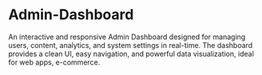 # Admin-Dashboard
An interactive and responsive Admin Dashboard designed for managing users, content, analytics, and system settings in real-time. The dashboard provides a clean UI, easy navigation, and powerful data visualization, ideal for web apps, e-commerce.
